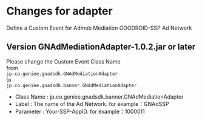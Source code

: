 # Changes for adapter
Define a Custom Event for Admob Mediation GOODROID-SSP Ad Network

## Version GNAdMediationAdapter-1.0.2.jar or later
Please change the Custom Event Class Name  
from  
`jp.co.geniee.gnadsdk.GNAdMediationAdapter`  
to  
`jp.co.geniee.gnadsdk.banner.GNAdMediationAdapter`

- Class Name : jp.co.geniee.gnadsdk.banner.GNAdMediationAdapter
- Label      : The name of the Ad Network. for example：GNAdSSP
- Parameter  : Your-SSP-AppID. for example：1000011